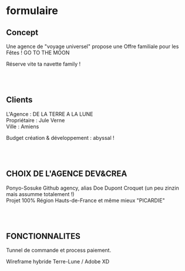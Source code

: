 # formulaire

## Concept

Une agence de "voyage universel" propose une Offre familiale pour les Fêtes !
GO TO THE MOON

Réserve vite ta navette family !

<br><br>
## Clients

L'Agence : DE LA TERRE A LA LUNE<br>
Propriétaire : Jule Verne<br>
Ville : Amiens

Budget création & développement : abyssal !

<br><br>
## CHOIX DE L'AGENCE DEV&CREA

Ponyo-Sosuke Github agency, alias Doe Dupont Croquet
(un peu zinzin mais assumme totalement !)<br>
Projet 100% Région Hauts-de-France et même mieux "PICARDIE"

<br><br>
## FONCTIONNALITES

Tunnel de commande et process paiement.

Wireframe hybride Terre-Lune / Adobe XD

<br><br>
